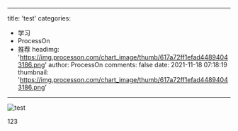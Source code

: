 
---
title: 'test'
categories: 
 - 学习
 - ProcessOn
 - 推荐
headimg: 'https://img.processon.com/chart_image/thumb/617a72ff1efad44894043186.png'
author: ProcessOn
comments: false
date: 2021-11-18 07:18:19
thumbnail: 'https://img.processon.com/chart_image/thumb/617a72ff1efad44894043186.png'
---

<div>   
<img class="thumb" alt="test" src="https://img.processon.com/chart_image/thumb/617a72ff1efad44894043186.png" referrerpolicy="no-referrer">
<p>123</p>  
</div>
            